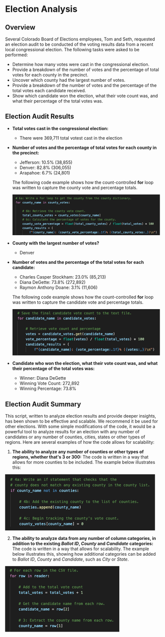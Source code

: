 # Election Analysis

## Overview
Several Colorado Board of Elections employees, Tom and Seth, requested an election audit to be conducted of the voting results data from a recent local congressional election. The following tasks were asked to be performed:

- Determine how many votes were cast in the congressional election.
- Provide a breakdown of the number of votes and the percentage of total votes for each county in the precinct.
- Uncover which county had the largest number of votes.
- Provide a breakdown of the number of votes and the percentage of the total votes each candidate received.
- Show which candidate won the election, what their vote count was, and what their percentage of the total votes was.


## Election Audit Results
- **Total votes cast in the congressional election:** 
  - There were 369,711 total votest cast in the election 

- **Number of votes and the percentage of total votes for each county in the precinct:** 
  - Jefferson: 10.5% (38,855)
  - Denver: 82.8% (306,055)
  - Arapahoe: 6.7% (24,801)
  
  The following code example shows how the count-controlled **for** loop was written to capture the county vote and percentage totals.

  ![Code example of how county data was obtained.](./Resources/county_breakdown.png)

- **County with the largest number of votes?**
  - Denver
- **Number of votes and the percentage of the total votes for each candidate:**
  - Charles Casper Stockham: 23.0% (85,213)
  - Diana DeGette: 73.8% (272,892)
  - Raymon Anthony Doane: 3.1% (11,606)

  The following code example shows how the count-controlled **for** loop was written to capture the candidate vote and percentage totals.

  ![Code example of how candidate data was obtained.](./Resources/candidate_breakdown.png)

- **Candidate who won the election, what their vote count was, and what their percentage of the total votes was:**
  - Winner: Diana DeGette
  - Winning Vote Count: 272,892
  - Winning Percentage: 73.8%

## Election Audit Summary
This script, written to analyze election results and provide deeper insights, has been shown to be effective and scalable. We recommend it be used for other elections. With some simple modifications of the code, it would be a powerful tool to analyze results for an election with any number of candidates or any number of counties, cities, states or other types of regions. Here are several examples of how the code allows for scalability:
1. **The ability to analyze any number of counties or other types of regions, whether that's 3 or 300:** The code is written in a way that allows for more counties to be included. The example below illustrates this:

![Code example of how counties or regions can be added.](./Resources/add_counties.png)

2. **The ability to analyze data from any number of column categories, in addition to the existing *Ballot ID*, *County* and *Candidate* categories:** The code is written in a way that allows for scalability. The example below illustrates this, showing how additional categories can be added to *Ballot ID*, *County* and *Candidate*, such as *City* or *State*.

![Code example of how additional categories can be added.](./Resources/add_data_columns.png)


